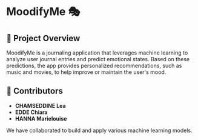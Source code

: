 # MoodifyMe 🎭

## 📌 Project Overview
MoodifyMe is a journaling application that leverages machine learning to analyze user journal entries and predict emotional states. Based on these predictions, the app provides personalized recommendations, such as music and movies, to help improve or maintain the user's mood.

## 👥 Contributors
- **CHAMSEDDINE Lea**
- **EDDE Chiara**
- **HANNA Marielouise**

We have collaborated to build and apply various machine learning models.


